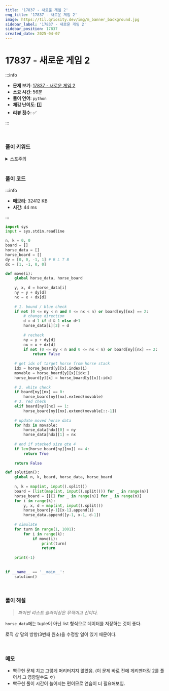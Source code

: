 ```yaml
---
title: '17837 - 새로운 게임 2'
eng_title: '17837 - 새로운 게임 2'
image: https://til.qriosity.dev/img/m_banner_background.jpg
sidebar_label: '17837 - 새로운 게임 2'
sidebar_position: 17837
created_date: 2025-04-07
---
```


# 17837 - 새로운 게임 2

:::info

- **문제 보기**: [17837 - 새로운 게임 2](https://www.acmicpc.net/problem/17837)
- **소요 시간**: 56분
- **풀이 언어**: `python`
- **체감 난이도**: 3️⃣
- **리뷰 횟수**: ✅

:::

<br />

### 풀이 키워드

<details>
<summary>스포주의</summary>

`구현`

</details>

<br />

### 풀이 코드

:::info

- **메모리**: 32412 KB
- **시간**: 44 ms

:::

```python
import sys
input = sys.stdin.readline

n, k = 0, 0
board = []
horse_data = []
horse_board = []
dy = [0, 0, -1, 1] # R L T B
dx = [1, -1, 0, 0]

def move(i):
    global horse_data, horse_board
    
    y, x, d = horse_data[i]
    ny = y + dy[d]
    nx = x + dx[d]
    
    # 1. bound / blue check
    if not (0 <= ny < n and 0 <= nx < n) or board[ny][nx] == 2:
        # change direction
        d = d-1 if d & 1 else d+1
        horse_data[i][2] = d
        
        # recheck
        ny = y + dy[d]
        nx = x + dx[d]
        if not (0 <= ny < n and 0 <= nx < n) or board[ny][nx] == 2:
            return False
            
    # get idx of target horse from horse stack
    idx = horse_board[y][x].index(i)
    movable = horse_board[y][x][idx:]
    horse_board[y][x] = horse_board[y][x][:idx]
    
    # 2. white check
    if board[ny][nx] == 0:
        horse_board[ny][nx].extend(movable)
    # 3. red check
    elif board[ny][nx] == 1:
        horse_board[ny][nx].extend(movable[::-1])
        
    # update moved horse data
    for hdx in movable:
        horse_data[hdx][0] = ny
        horse_data[hdx][1] = nx
        
    # end if stacked size gte 4
    if len(horse_board[ny][nx]) >= 4:
        return True
    
    return False

def solution():
    global n, k, board, horse_data, horse_board
    
    n, k = map(int, input().split())
    board = [list(map(int, input().split())) for _ in range(n)]
    horse_board = [[[] for _ in range(n)] for _ in range(n)]
    for i in range(k):
        y, x, d = map(int, input().split())
        horse_board[y-1][x-1].append(i)
        horse_data.append([y-1, x-1, d-1])
        
    # simulate
    for turn in range(1, 1001):
        for i in range(k):
            if move(i):
                print(turn)
                return
        
    print(-1)
    
    
if __name__ == '__main__':
    solution()
```

<br />

### 풀이 해설

> *파이썬 리스트 슬라이싱은 무적이고 신이다.*

`horse_data`에는 tuple이 아닌 list 형식으로 데이터를 저장하는 것이 좋다.

로직 상 말의 방향(3번째 원소)을 수정할 일이 있기 때문이다.

<br />

### 메모

- 빡구현 문제 치고 그렇게 머리터지지 않았음. (이 문제 바로 전에 게리맨더링 2를 풀어서 그 영향일수도 ㅎ)
- 빡구현 풀이 시간이 늘어지는 편이므로 연습이 더 필요해보임.